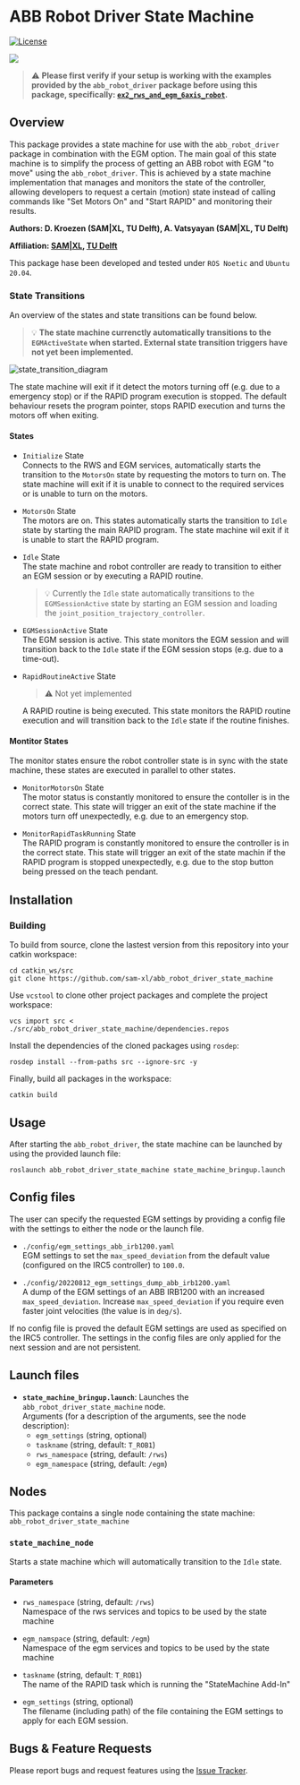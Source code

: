 # ABB Robot Driver State Machine
[![License](https://img.shields.io/badge/License-BSD_3--Clause-blue.svg)](https://opensource.org/licenses/BSD-3-Clause)  

![](./resources/abb_irb4600_with_camera.jpg)

> :warning: **Please first verify if your setup is working with the examples provided by the `abb_robot_driver` package before using this package, specifically: [`ex2_rws_and_egm_6axis_robot`](https://github.com/ros-industrial/abb_robot_driver/tree/master/abb_robot_bringup_examples#example-2-ex2_rws_and_egm_6axis_robot).**

## Overview
This package provides a state machine for use with the `abb_robot_driver` package in combination with the EGM option. The main goal of this state machine is to simplify the process of getting an ABB robot with EGM "to move" using the `abb_robot_driver`. This is achieved by a state machine implementation that manages and monitors the state of the controller, allowing developers to request a certain (motion) state instead of calling commands like "Set Motors On" and "Start RAPID" and monitoring their results. 



**Authors: D. Kroezen (SAM|XL, TU Delft),  A. Vatsyayan (SAM|XL, TU Delft)**

**Affiliation: [SAM|XL](https://www.samxl.com/), [TU Delft](https://www.tudelft.nl/)**

This package hase been developed and tested under `ROS Noetic` and `Ubuntu 20.04`.

### State Transitions
An overview of the states and state transitions can be found below.

> :bulb: **The state machine currenctly automatically transitions to the `EGMActiveState` when started. External state transition triggers have not yet been implemented.** 

![state_transition_diagram](./resources/state_machine_overview.svg)

The state machine will exit if it detect the motors turning off (e.g. due to a emergency stop) or if the RAPID program execution is stopped. The default behaviour resets the program pointer, stops RAPID execution and turns the motors off when exiting.

#### States
- `Initialize` State  
  Connects to the RWS and EGM services, automatically starts the transition to the `MotorsOn` state by requesting the motors to turn on. The state machine will exit if it is unable to connect to the required services or is unable to turn on the motors. 

- `MotorsOn` State  
  The motors are on. This states automatically starts the transition to `Idle` state by starting the main RAPID program. The state machine wil exit if it is unable to start the RAPID program.

- `Idle` State  
  The state machine and robot controller are ready to transition to either an EGM session or by executing a RAPID routine.

  > :bulb: Currently the `Idle` state automatically transitions to the `EGMSessionActive` state by starting an EGM session and loading the `joint_position_trajectory_controller`.

- `EGMSessionActive` State  
  The EGM session is active. This state monitors the EGM session and will transition back to the `Idle` state if the EGM session stops (e.g. due to a time-out).

- `RapidRoutineActive` State 
  > :warning: Not yet implemented  

  A RAPID routine is being executed. This state monitors the RAPID routine execution and will transition back to the `Idle` state if the routine finishes.


#### Montitor States
The monitor states ensure the robot controller state is in sync with the state machine, these states are executed in parallel to other states. 
- `MonitorMotorsOn` State  
  The motor status is constantly monitored to ensure the contoller is in the correct state. This state will trigger an exit of the state machine if the motors turn off unexpectedly, e.g. due to an emergency stop. 

- `MonitorRapidTaskRunning` State  
  The RAPID program is constantly monitored to ensure the controller is in the correct state. This state will trigger an exit of the state machin if the RAPID program is stopped unexpectedly, e.g. due to the stop button being pressed on the teach pendant. 

## Installation

### Building
To build from source, clone the lastest version from this repository into your catkin workspace:

    cd catkin_ws/src
    git clone https://github.com/sam-xl/abb_robot_driver_state_machine

Use `vcstool` to clone other project packages and complete the project workspace:

    vcs import src < ./src/abb_robot_driver_state_machine/dependencies.repos  

Install the dependencies of the cloned packages using `rosdep`:

    rosdep install --from-paths src --ignore-src -y

Finally, build all packages in the workspace:

    catkin build

## Usage
After starting the `abb_robot_driver`, the state machine can be launched by using the provided launch file:

    roslaunch abb_robot_driver_state_machine state_machine_bringup.launch

## Config files
The user can specify the requested EGM settings by providing a config file with the settings to either the node or the launch file. 

- `./config/egm_settings_abb_irb1200.yaml`  
  EGM settings to set the `max_speed_deviation` from the default value (configured on the IRC5 controller) to `100.0`. 

- `./config/20220812_egm_settings_dump_abb_irb1200.yaml`  
  A dump of the EGM settings of an ABB IRB1200 with an increased `max_speed_deviation`. Increase `max_speed_deviation` if you require even faster joint velocities (the value is in `deg/s`).

If no config file is proved the default EGM settings are used as specified on the IRC5 controller. The settings in the config files are only applied for the next session and are not persistent. 

## Launch files
* **`state_machine_bringup.launch`**: Launches the `abb_robot_driver_state_machine` node.  
  Arguments (for a description of the arguments, see the node description):
  - `egm_settings` (string, optional)
  - `taskname` (string, default: `T_ROB1`)  
  - `rws_namespace` (string, default: `/rws`)  
  - `egm_namespace` (string, default: `/egm`)  
  
## Nodes
This package contains a single node containing the state machine: `abb_robot_driver_state_machine`

### `state_machine_node`
Starts a state machine which will automatically transition to the `Idle` state. 

#### Parameters 

* `rws_namespace` (string, default: `/rws`)  
Namespace of the rws services and topics to be used by the state machine

* `egm_namspace` (string, default: `/egm`)  
Namespace of the egm services and topics to be used by the state machine

* `taskname` (string, default: `T_ROB1`)  
The name of the RAPID task which is running the "StateMachine Add-In"

* `egm_settings` (string, optional)  
The filename (including path) of the file containing the EGM settings to apply for each EGM session.


## Bugs & Feature Requests
Please report bugs and request features using the [Issue Tracker](https://github.com/sam-xl/abb_robot_driver_state_machine/issues).

